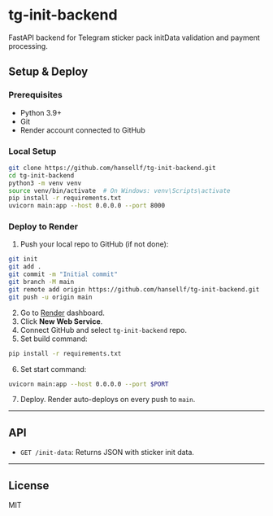 # tg-init-backend

FastAPI backend for Telegram sticker pack initData validation and payment processing.

## Setup & Deploy

### Prerequisites
- Python 3.9+
- Git
- Render account connected to GitHub

### Local Setup

```bash
git clone https://github.com/hansellf/tg-init-backend.git
cd tg-init-backend
python3 -m venv venv
source venv/bin/activate  # On Windows: venv\Scripts\activate
pip install -r requirements.txt
uvicorn main:app --host 0.0.0.0 --port 8000
```

### Deploy to Render

1. Push your local repo to GitHub (if not done):

```bash
git init
git add .
git commit -m "Initial commit"
git branch -M main
git remote add origin https://github.com/hansellf/tg-init-backend.git
git push -u origin main
```

2. Go to [Render](https://render.com) dashboard.
3. Click **New Web Service**.
4. Connect GitHub and select `tg-init-backend` repo.
5. Set build command:

```bash
pip install -r requirements.txt
```

6. Set start command:

```bash
uvicorn main:app --host 0.0.0.0 --port $PORT
```

7. Deploy. Render auto-deploys on every push to `main`.

---

## API

- `GET /init-data`: Returns JSON with sticker init data.

---

## License

MIT

